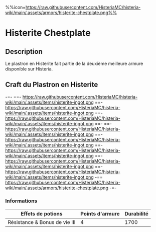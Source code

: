 %%icon=https://raw.githubusercontent.com/HisteriaMC/histeria-wiki/main/.assets/armors/histerite-chestplate.png%%
# Histerite Chestplate

## Description
Le plastron en Histerite fait partie de la deuxième meilleure armure disponible sur Histeria.

## Craft du Plastron en Histerite
-=-
 ==- https://raw.githubusercontent.com/HisteriaMC/histeria-wiki/main/.assets/items/histerite-ingot.png
 ==- https://raw.githubusercontent.com/HisteriaMC/histeria-wiki/main/.assets/items/histerite-ingot.png
 ==- https://raw.githubusercontent.com/HisteriaMC/histeria-wiki/main/.assets/items/histerite-ingot.png
 ==- 
 ==- https://raw.githubusercontent.com/HisteriaMC/histeria-wiki/main/.assets/items/histerite-ingot.png
 ==- https://raw.githubusercontent.com/HisteriaMC/histeria-wiki/main/.assets/items/histerite-ingot.png
 ==- https://raw.githubusercontent.com/HisteriaMC/histeria-wiki/main/.assets/items/histerite-ingot.png
 ==- https://raw.githubusercontent.com/HisteriaMC/histeria-wiki/main/.assets/items/histerite-ingot.png
 ==- https://raw.githubusercontent.com/HisteriaMC/histeria-wiki/main/.assets/items/histerite-ingot.png
 -== https://raw.githubusercontent.com/HisteriaMC/histeria-wiki/main/.assets/armors/histerite-chestplate.png
-=-

### Informations
| Effets de potions | Points d'armure | Durabilité |
| ----------------- |-----------------|----------|
| Résistance & Bonus de vie III | 4 | 1700 |
